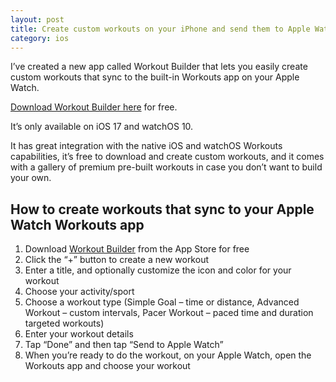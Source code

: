 ```yaml
---
layout: post
title: Create custom workouts on your iPhone and send them to Apple Watch
category: ios
---
```


I’ve created a new app called Workout Builder that lets you easily create custom workouts that sync to the built-in Workouts app on your Apple Watch. 

<a href="https://matthewpalmer.net/workout-builder-ios-apple-watch/">Download Workout Builder here</a> for free.

It’s only available on iOS 17 and watchOS 10.

It has great integration with the native iOS and watchOS Workouts capabilities, it’s free to download and create custom workouts, and it comes with a gallery of premium pre-built workouts in case you don’t want to build your own.

## How to create workouts that sync to your Apple Watch Workouts app

1. Download <a href="https://matthewpalmer.net/workout-builder-ios-apple-watch/">Workout Builder</a> from the App Store for free
2. Click the “+” button to create a new workout
3. Enter a title, and optionally customize the icon and color for your workout
4. Choose your activity/sport
5. Choose a workout type (Simple Goal – time or distance, Advanced Workout – custom intervals, Pacer Workout – paced time and duration targeted workouts)
6. Enter your workout details
7. Tap “Done” and then tap “Send to Apple Watch”
8. When you’re ready to do the workout, on your Apple Watch, open the Workouts app and choose your workout

